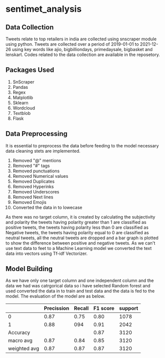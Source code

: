 # sentimet_analysis
 

## Data Collection

Tweets relate to top retailers in india are collected using snscraper module using python.
Tweets are collected over a period of 2019-01-01 to 2021-12-26 using key words like 
ajio, bigbilliondays, primedaysale, bigbasket and lenskart. Codes related to the data collection 
are available in the reposetory.


## Packages Used 
1. SnScraper
2. Pandas
3. Regex 
4. Matplotlib
5. Sklearn
6. Wordcloud
7. Textblob
8. Flask 


## Data Preprocessing 

It is essential to preprocess the data before feeding to the model necessary data cleaning stets are implemented.
1. Removed "@" mentions
2. Removed "#" tags
3. Removed punctuations 
4. Removed Numerical values 
5. Removed Duplicates
6. Removed Hyperinks 
7. Removed Underscores
8. Removed Next lines 
9. Removed Emojis 
10. Converted the data in to lowecase
 
 As there was no target column, it is created by calculating the subjectivity and polarity 
 the tweets having polarity greater than 1 are classified as positive tweets,  the tweets having polarity less than 0 are classified as Negative tweets,
  the tweets having polarity equal to 0 are classified as neutral tweets, all the neutral tweets are dropped and a bar graph is plotted to show the 
  difference between positive and negative tweets. As we can't use text data to feet to a Machine Learning model we converted the text data into vectors
  using Tf-idf Vectorizer. 
  
  ## Model Building
  As we have only one target column and one independent column and the data we had was catrgorical data so i have selected Random forest and used
  converted the data in to train and test data and the data is fed to the model. The evaluation of the model are as below.
  
  |    |Precission | Recall  | F1 score   | support   | 
| ------------- | ------------- |------------- |------------- |------------- |
| 0   | 0.87  | 0.75  | 0.80  | 1078  |
| 1  | 0.88 | 094  | 0.91  | 2042|
| Accuracy  |   |   |  0.87 | 3120  |
| macro avg   |0.87 | 0.84  |   0.85 | 3120   | 
| weighted avg   |0.87 | 0.87  |   0.87 | 3120   |

